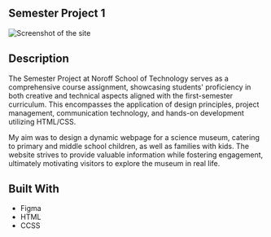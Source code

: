 ## Semester Project 1

![Screenshot of the site](/images/SP1-Screenshot.png)




## Description

The Semester Project at Noroff School of Technology serves as a comprehensive course assignment, showcasing students' proficiency in both creative and technical aspects aligned with the first-semester curriculum. This encompasses the application of design principles, project management, communication technology, and hands-on development utilizing HTML/CSS.

My aim was to design a dynamic webpage for a science museum, catering to primary and middle school children, as well as families with kids. The website strives to provide valuable information while fostering engagement, ultimately motivating visitors to explore the museum in real life.

## Built With

- Figma
- HTML
- CCSS


